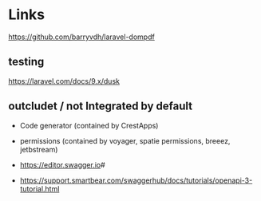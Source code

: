 # Links

<https://github.com/barryvdh/laravel-dompdf>

## testing

<https://laravel.com/docs/9.x/dusk>

## outcludet / not Integrated by default

- Code generator (contained by CrestApps)
- permissions (contained by voyager, spatie permissions, breeez, jetbstream)

- <https://editor.swagger.io>#
- <https://support.smartbear.com/swaggerhub/docs/tutorials/openapi-3-tutorial.html>
